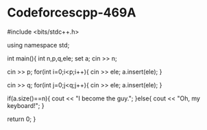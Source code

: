 # Codeforcescpp-469A
#include <bits/stdc++.h>

using namespace std;

int main(){
  int n,p,q,ele;
  set<int> a;
  cin >> n;

  cin >> p;
  for(int i=0;i<p;i++){
    cin >> ele;
    a.insert(ele);
  }

  cin >> q;
  for(int j=0;j<q;j++){
    cin >> ele;
    a.insert(ele);
  }

  if(a.size()==n){
    cout <<  "I become the guy.";
  }else{
    cout << "Oh, my keyboard!";
  }
  
  return 0;
}
